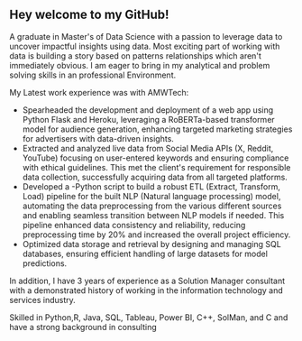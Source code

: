 ## Hey welcome to my GitHub!

A graduate in Master's of Data Science with a passion to leverage data to uncover impactful insights using data. Most exciting part of working with data is building a story based on patterns relationships which aren't immediately obvious. I am eager to bring in my analytical and problem solving skills in an professional Environment. 

My Latest work experience was with AMWTech:
-	Spearheaded the development and deployment of a web app using Python Flask and Heroku, leveraging a RoBERTa-based transformer model for audience generation, enhancing targeted marketing strategies for advertisers with data-driven insights.
-	Extracted and analyzed live data from Social Media APIs (X, Reddit, YouTube) focusing on user-entered keywords and ensuring compliance with ethical guidelines. This met the client's requirement for responsible data collection, successfully acquiring data from all targeted platforms. 
-	Developed a -Python script to build a robust ETL (Extract, Transform, Load) pipeline for the built NLP (Natural language processing) model, automating the data preprocessing from the various different sources and enabling seamless transition between NLP models if needed. This pipeline enhanced data consistency and reliability, reducing preprocessing time by 20% and increased the overall project efficiency.
-	Optimized data storage and retrieval by designing and managing SQL databases, ensuring efficient handling of large datasets for model predictions.


In addition, I have 3 years of experience as a Solution Manager consultant with a demonstrated history of working in the information technology and services industry. 

Skilled in Python,R, Java, SQL, Tableau, Power BI, C++, SolMan, and C and have a strong background in consulting

<!--
**Exynos13/Exynos13** is a ✨ _special_ ✨ repository because its `README.md` (this file) appears on your GitHub profile.

Here are some ideas to get you started:

- 🔭 I’m currently working on ...
- 🌱 I’m currently learning ...
- 👯 I’m looking to collaborate on ...
- 🤔 I’m looking for help with ...
- 💬 Ask me about ...
- 📫 How to reach me: ...
- 😄 Pronouns: ...
- ⚡ Fun fact: ...
-->
